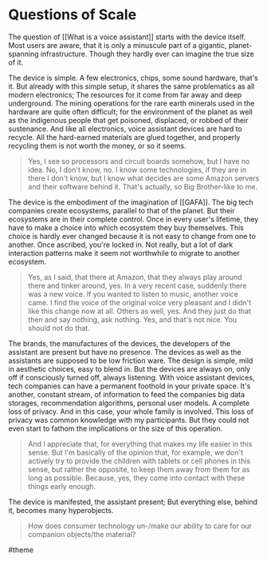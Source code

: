 # Questions of Scale
The question of [[What is a voice assistant]] starts with the device itself. Most users are aware, that it is only a minuscule part of a gigantic, planet-spanning infrastructure. Though they hardly ever can imagine the true size of it. 

The device is simple. A few electronics, chips, some sound hardware, that's it. But already with this simple setup, it shares the same problematics as all modern electronics; The resources for it come from far away and deep underground. The mining operations for the rare earth minerals used in the hardware are quite often difficult; for the environment of the planet as well as the indigenous people that get poisoned, displaced, or robbed of their sustenance. And like all electronics, voice assistant devices are hard to recycle. All the hard-earned materials are glued together, and properly recycling them is not worth the money, or so it seems.

> Yes, I see so processors and circuit boards somehow, but I have no idea. No, I don't know, no. I know some technologies, if they are in there I don't know, but I know what decides are some Amazon servers and their software behind it. That's actually, so Big Brother-like to me.  

The device is the embodiment of the imagination of [[GAFA]]. The big tech companies create ecosystems, parallel to that of the planet. But their ecosystems are in their complete control. Once in every user's lifetime, they have to make a choice into which ecosystem they buy themselves. This choice is hardly ever changed because it is not easy to change from one to another. Once ascribed, you're locked in. Not really, but a lot of dark interaction patterns make it seem not worthwhile to migrate to another ecosystem.

> Yes, as I said, that there at Amazon, that they always play around there and tinker around, yes. In a very recent case, suddenly there was a new voice. If you wanted to listen to music, another voice came. I find the voice of the original voice very pleasant and I didn't like this change now at all. Others as well, yes. And they just do that then and say nothing, ask nothing. Yes, and that's not nice. You should not do that.

The brands, the manufactures of the devices, the developers of the assistant are present but have no presence. The devices as well as the assistants are supposed to be low friction ware. The design is simple, mild in aesthetic choices, easy to blend in. But the devices are always on, only off if consciously turned off, always listening. With voice assistant devices, tech companies can have a permanent foothold in your private space. It's another, constant stream, of information to feed the companies big data storages, recommendation algorithms, personal user models. A complete loss of privacy. And in this case, your whole family is involved. This loss of privacy was common knowledge with my participants. But they could not even start to fathom the implications or the size of this operation. 

>  And I appreciate that, for everything that makes my life easier in this sense. But I'm basically of the opinion that, for example, we don't actively try to provide the children with tablets or cell phones in this sense, but rather the opposite, to keep them away from them for as long as possible. Because, yes, they come into contact with these things early enough.

The device is manifested, the assistant present; But everything else, behind it, becomes many hyperobjects.

> How does consumer technology un-/make our ability to care for our companion objects/the material?

#theme